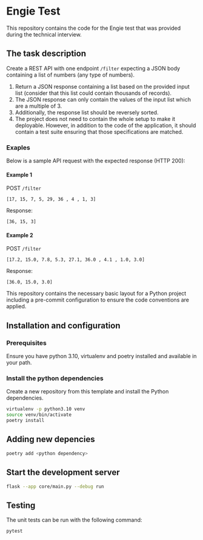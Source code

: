 # Engie Test

This repository contains the code for the Engie test that was provided during the
technical interview.

## The task description

Create a REST API with one endpoint `/filter` expecting a JSON body containing a list 
of numbers (any type of numbers).
1. Return a JSON response containing a list based on the provided input list (consider
   that this list could contain thousands of records).
2. The JSON response can only contain the values of the input list which are a multiple 
   of 3. 
3. Additionally, the response list should be reversely sorted. 
4. The project does not  need to contain the whole setup to make it deployable.
   However, in addition to the code of the application, it should contain a test suite 
   ensuring that those specifications are matched.

### Exaples
Below is a sample API request with the expected response (HTTP 200):

#### Example 1
POST `/filter`
```
[17, 15, 7, 5, 29, 36 , 4 , 1, 3]
```

Response:
```
[36, 15, 3]
```

#### Example 2
POST `/filter`
```
[17.2, 15.0, 7.8, 5.3, 27.1, 36.0 , 4.1 , 1.0, 3.0]
```

Response:
```
[36.0, 15.0, 3.0]
```


This repository contains the necessary basic layout for a Python project including a 
pre-commit configuration to ensure the code conventions are applied.

## Installation and configuration

### Prerequisites
Ensure you have python 3.10,  virtualenv and poetry installed and available in your path.

### Install the python dependencies
Create a new repository from this template and install the Python dependencies.
  ```bash
  virtualenv -p python3.10 venv
  source venv/bin/activate
  poetry install
  ```

## Adding new depencies

```bash
poetry add <python dependency>
```


## Start the development server

```bash
flask --app core/main.py --debug run
```

## Testing

The unit tests can be run with the following command:

```bash
pytest
```
